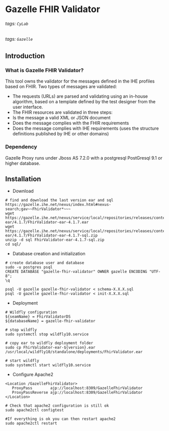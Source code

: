 # Gazelle FHIR Validator 
###### tags: `CyLab`
###### tags: `Gazelle`

## Introduction
### What is Gazelle FHIR Validator?
This tool owns the validator for the messages defined in the IHE profiles based on FHIR. Two types of messages are validated:

* The requests (URLs) are parsed and validating using an in-house algorithm, based on a template defined by the test designer from the user interface.
* The FHIR resources are validated in three steps:
* Is the message a valid XML or JSON document
* Does the message complies with the FHIR requirements
* Does the message complies with IHE requirements (uses the structure definitions published by IHE or other domains)

### Dependency
Gazelle Proxy runs under Jboss AS 7.2.0 with a postgresql PostGresql 9.1 or higher database. 

## Installation
* Download
```
# find and download the last version ear and sql https://gazelle.ihe.net/nexus/index.html#nexus-search;gav~~FhirValidator*~~~
wget https://gazelle.ihe.net/nexus/service/local/repositories/releases/content/net/ihe/gazelle/validator/FhirValidator-ear/4.1.7/FhirValidator-ear-4.1.7.ear
wget https://gazelle.ihe.net/nexus/service/local/repositories/releases/content/net/ihe/gazelle/validator/FhirValidator-ear/4.1.7/FhirValidator-ear-4.1.7-sql.zip
unzip -d sql FhirValidator-ear-4.1.7-sql.zip
cd sql/
```

* Database creation and initialization
```
# create database user and database
sudo -u postgres psql
CREATE DATABASE "gazelle-fhir-validator" OWNER gazelle ENCODING "UTF-8";
\q

psql -U gazelle gazelle-fhir-validator < schema-X.X.X.sql
psql -U gazelle gazelle-fhir-validator < init-X.X.X.sql
```

* Deployment
```
# Wildfly configuration
${seamName} = FhirValidatorDS
${databaseName} = gazelle-fhir-validator

# stop wildfly
sudo systemctl stop wildfly10.service

# copy ear to wildfly deployment folder
sudo cp FhirValidator-ear-${version}.ear /usr/local/wildfly10/standalone/deployments/FhirValidator.ear

# start wildfly
sudo systemctl start wildfly10.service
```

* Configure Apache2
```
<Location /GazelleFhirValidator>
   ProxyPass        ajp://localhost:8309/GazelleFhirValidator
   ProxyPassReverse ajp://localhost:8309/GazelleFhirValidator
</Location>
 
# Check that apache2 configuration is still ok
sudo apache2ctl configtest

#If everything is ok you can then restart apache2
sudo apache2ctl restart
```